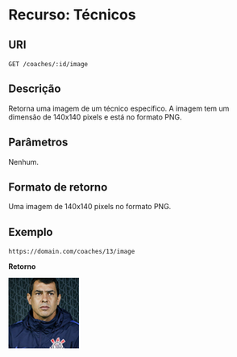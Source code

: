 
# Recurso: Técnicos

## URI
    GET /coaches/:id/image

## Descrição
Retorna uma imagem de um técnico específico. A imagem tem um dimensão de 140x140 pixels e está no formato PNG.

## Parâmetros
Nenhum.

## Formato de retorno
Uma imagem de 140x140 pixels no formato PNG.

## Exemplo

    https://domain.com/coaches/13/image

**Retorno**

![N|Solid](https://github.com/jeanthome/campeonato-brasileiro/blob/master/apicore/src/main/resources/images/clubs/corinthians/carille.png)
